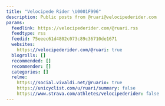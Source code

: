 ```yaml
---
title: "Velocipede Rider \U0001F996"
description: Public posts from @ruari@velocipederider.com
params:
  feedlink: https://velocipederider.com/@ruari.rss
  feedtype: rss
  feedid: 75eeec61d4802c073c89c36710de1671
  websites:
    https://velocipederider.com/@ruari: true
  blogrolls: []
  recommended: []
  recommender: []
  categories: []
  relme:
    https://social.vivaldi.net/@ruario: true
    https://unicyclist.com/u/ruari/summary: false
    https://www.strava.com/athletes/velocipederider: false
---
```

